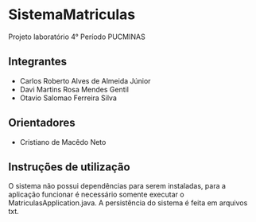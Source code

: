 # SistemaMatriculas
Projeto laboratório 4° Período PUCMINAS

## Integrantes
* Carlos Roberto Alves de Almeida Júnior
* Davi Martins Rosa Mendes Gentil
* Otavio Salomao Ferreira Silva

## Orientadores
* Cristiano de Macêdo Neto

## Instruções de utilização
O sistema não possui dependências para serem instaladas, para a aplicação funcionar é necessário somente executar o MatriculasApplication.java. A persistência do sistema é feita em arquivos txt.
